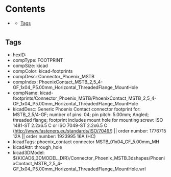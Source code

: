 



Contents
========

* [](#)
	* [Tags](#tags)

# 

## Tags

- hexID: 
- oompType: FOOTPRINT
- oompSize: kicad
- oompColor: kicad-footprints
- oompDesc: Connector_Phoenix_MSTB
- oompIndex: PhoenixContact_MSTB_2,5_4-GF_1x04_P5.00mm_Horizontal_ThreadedFlange_MountHole
- oompName: kicad-footprints/Connector_Phoenix_MSTB/PhoenixContact_MSTB_2,5_4-GF_1x04_P5.00mm_Horizontal_ThreadedFlange_MountHole
- kicadDesc: Generic Phoenix Contact connector footprint for: MSTB_2,5/4-GF; number of pins: 04; pin pitch: 5.00mm; Angled; threaded flange; footprint includes mount hole for mounting screw: ISO 1481-ST 2.2x6.5 C or ISO 7049-ST 2.2x6.5 C (http://www.fasteners.eu/standards/ISO/7049/) || order number: 1776715 12A || order number: 1923995 16A (HC)
- kicadTags: phoenix_contact connector MSTB_01x04_GF_5.00mm_MH
- kicadAttr: through_hole
- kicad3DModel: ${KICAD6_3DMODEL_DIR}/Connector_Phoenix_MSTB.3dshapes/PhoenixContact_MSTB_2,5_4-GF_1x04_P5.00mm_Horizontal_ThreadedFlange_MountHole.wrl
